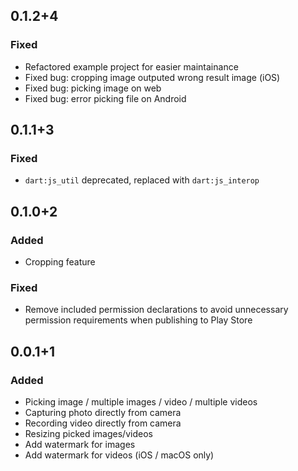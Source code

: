 ## 0.1.2+4

### Fixed

- Refactored example project for easier maintainance
- Fixed bug: cropping image outputed wrong result image (iOS)
- Fixed bug: picking image on web
- Fixed bug: error picking file on Android

## 0.1.1+3

### Fixed

- `dart:js_util` deprecated, replaced with `dart:js_interop`

## 0.1.0+2

### Added
- Cropping feature

### Fixed
- Remove included permission declarations to avoid unnecessary permission requirements when publishing to Play Store

## 0.0.1+1

### Added
- Picking image / multiple images / video / multiple videos
- Capturing photo directly from camera
- Recording video directly from camera
- Resizing picked images/videos
- Add watermark for images
- Add watermark for videos (iOS / macOS only)
